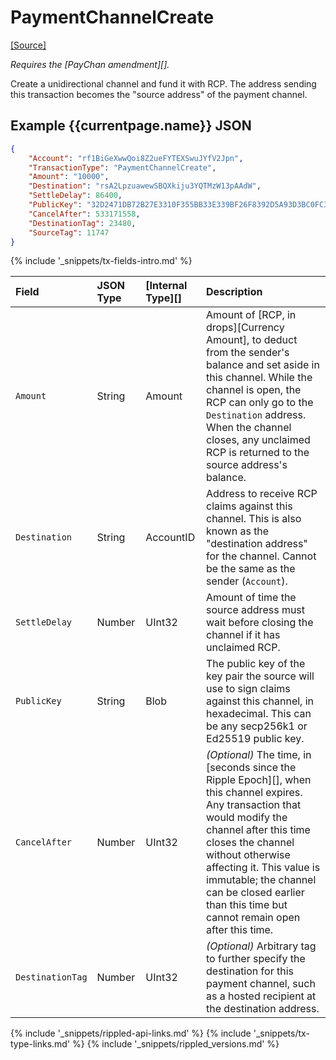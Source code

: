 # PaymentChannelCreate
[[Source]](https://github.com/ripple/rippled/blob/master/src/ripple/app/tx/impl/PayChan.cpp "Source")

_Requires the [PayChan amendment][]._

Create a unidirectional channel and fund it with RCP. The address sending this transaction becomes the "source address" of the payment channel.

## Example {{currentpage.name}} JSON

```json
{
    "Account": "rf1BiGeXwwQoi8Z2ueFYTEXSwuJYfV2Jpn",
    "TransactionType": "PaymentChannelCreate",
    "Amount": "10000",
    "Destination": "rsA2LpzuawewSBQXkiju3YQTMzW13pAAdW",
    "SettleDelay": 86400,
    "PublicKey": "32D2471DB72B27E3310F355BB33E339BF26F8392D5A93D3BC0FC3B566612DA0F0A",
    "CancelAfter": 533171558,
    "DestinationTag": 23480,
    "SourceTag": 11747
}
```

{% include '_snippets/tx-fields-intro.md' %}
<!--{# fix md highlighting_ #}-->


| Field            | JSON Type | [Internal Type][] | Description               |
|:-----------------|:----------|:------------------|:--------------------------|
| `Amount`         | String    | Amount            | Amount of [RCP, in drops][Currency Amount], to deduct from the sender's balance and set aside in this channel. While the channel is open, the RCP can only go to the `Destination` address. When the channel closes, any unclaimed RCP is returned to the source address's balance. |
| `Destination`    | String    | AccountID         | Address to receive RCP claims against this channel. This is also known as the "destination address" for the channel. Cannot be the same as the sender (`Account`). |
| `SettleDelay`    | Number    | UInt32            | Amount of time the source address must wait before closing the channel if it has unclaimed RCP. |
| `PublicKey`      | String    | Blob              | The public key of the key pair the source will use to sign claims against this channel, in hexadecimal. This can be any secp256k1 or Ed25519 public key. <!-- STYLE_OVERRIDE: will --> |
| `CancelAfter`    | Number    | UInt32            | _(Optional)_ The time, in [seconds since the Ripple Epoch][], when this channel expires. Any transaction that would modify the channel after this time closes the channel without otherwise affecting it. This value is immutable; the channel can be closed earlier than this time but cannot remain open after this time. |
| `DestinationTag` | Number    | UInt32            | _(Optional)_ Arbitrary tag to further specify the destination for this payment channel, such as a hosted recipient at the destination address. |

<!--{# common link defs #}-->
{% include '_snippets/rippled-api-links.md' %}
{% include '_snippets/tx-type-links.md' %}
{% include '_snippets/rippled_versions.md' %}
